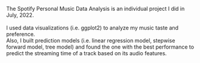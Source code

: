 The Spotify Personal Music Data Analysis is an individual project I did in July, 2022. <br/><br/>
I used data visualizations (i.e. ggplot2) to analyze my music taste and preference. <br/>
Also, I built prediction models (i.e. linear regression model, stepwise forward model, tree model) and found the one with the best performance to predict the streaming time of a track based on its audio features.
